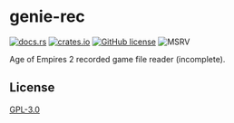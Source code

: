 # genie-rec

[![docs.rs](https://img.shields.io/badge/docs.rs-genie--rec-blue?style=flat-square&color=blue)](https://docs.rs/genie-rec)
[![crates.io](https://img.shields.io/crates/v/genie-rec.svg?style=flat-square&color=orange)](https://crates.io/crates/genie-rec)
[![GitHub license](https://img.shields.io/github/license/SiegeEngineers/genie-rs?style=flat-square&color=darkred)](https://github.com/SiegeEngineers/genie-rs/blob/default/LICENSE.md)
![MSRV](https://img.shields.io/badge/MSRV-1.64.0%2B-blue?style=flat-square)

Age of Empires 2 recorded game file reader (incomplete).

## License

[GPL-3.0](../../LICENSE.md)
